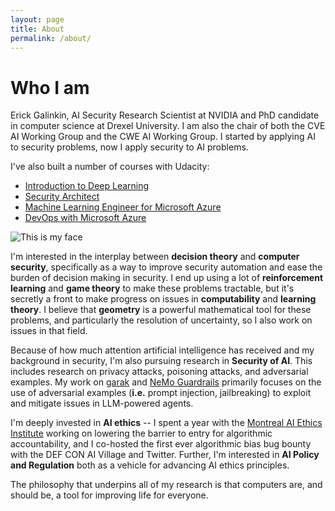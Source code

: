 ```yaml
---
layout: page
title: About
permalink: /about/
---
```

# Who I am
Erick Galinkin, AI Security Research Scientist at NVIDIA and PhD candidate in computer science at Drexel University.
I am also the chair of both the CVE AI Working Group and the CWE AI Working Group.
I started by applying AI to security problems, now I apply security to AI problems.

I've also built a number of courses with Udacity:
* [Introduction to Deep Learning](https://www.udacity.com/course/deep-learning-nanodegree--nd101)
* [Security Architect](https://www.udacity.com/course/security-architect-nanodegree--nd992)
* [Machine Learning Engineer for Microsoft Azure](https://www.udacity.com/course/machine-learning-engineer-for-microsoft-azure-nanodegree--nd00333)
* [DevOps with Microsoft Azure](https://www.udacity.com/course/cloud-devops-using-microsoft-azure-nanodegree--nd082)

![This is my face](/assets/img/erick-headshot.jpg|width=150)

I'm interested in the interplay between **decision theory** and **computer security**, specifically as a way to improve security automation and ease the burden of decision making in security.
I end up using a lot of **reinforcement learning** and **game theory** to make these problems tractable, but it's secretly a front to make progress on issues in **computability** and **learning theory**.
I believe that **geometry** is a powerful mathematical tool for these problems, and particularly the resolution of uncertainty, so I also work on issues in that field.

Because of how much attention artificial intelligence has received and my background in security, I'm also pursuing research in **Security of AI**. 
This includes research on privacy attacks, poisoning attacks, and adversarial examples.
My work on [garak](htttps://garak.ai) and [NeMo Guardrails](https://github.com/NVIDIA/NeMo-Guardrails) primarily focuses on the use of adversarial examples (__i.e.__ prompt injection, jailbreaking) to exploit and mitigate issues in LLM-powered agents. 

I'm deeply invested in **AI ethics** -- I spent a year with the [Montreal AI Ethics Institute](montrealethics.ai) working on lowering the barrier to entry for algorithmic accountability, and I co-hosted the first ever algorithmic bias bug bounty with the DEF CON AI Village and Twitter.
Further, I'm interested in **AI Policy and Regulation** both as a vehicle for advancing AI ethics principles.

The philosophy that underpins all of my research is that computers are, and should be, a tool for improving life for everyone.
